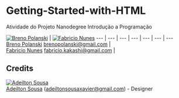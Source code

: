 # Getting-Started-with-HTML
Atividade do Projeto Nanodegree Introdução a Programação

[![Breno Polanski](https://avatars3.githubusercontent.com/u/1894191?s=70)](https://github.com/brenopolanski) | [![Fabricio Nunes](https://avatars2.githubusercontent.com/u/1708436?s=70)](https://github.com/fabriciozh)
--- | --- | --- | --- | --- | --- | --- <br>
[Breno Polanski](https://github.com/brenopolanski) brenopolanski@gmail.com |<br> [Fabricio Nunes](https://github.com/fabriciozh) fabricio.kakashi@gmail.com |

## Credits
[![Adeilton Sousa](https://avatars3.githubusercontent.com/u/15982101?s=70)](https://github.com/adeiltonsousa) <br>
[Adeilton Sousa](https://github.com/adeiltonsousa) (<adeiltonsousaxavier@gmail.com>) - Designer
